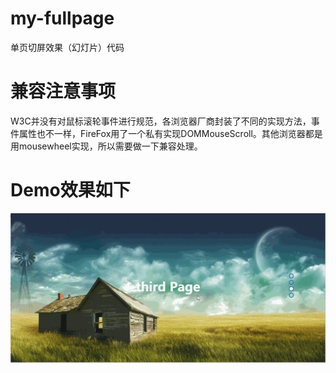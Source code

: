 # my-fullpage
单页切屏效果（幻灯片）代码

# 兼容注意事项
W3C并没有对鼠标滚轮事件进行规范，各浏览器厂商封装了不同的实现方法，事件属性也不一样，FireFox用了一个私有实现DOMMouseScroll。其他浏览器都是用mousewheel实现，所以需要做一下兼容处理。

# Demo效果如下
![image](https://github.com/pluscai/my-fullpage/raw/master/images/gif3.gif?raw=true)
